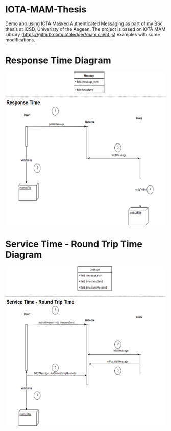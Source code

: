 # IOTA-MAM-Thesis
Demo app using IOTA Masked Authenticated Messaging as part of my BSc thesis at ICSD, Univeristy of the Aegean. The project is based on IOTA MAM Library (https://github.com/iotaledger/mam.client.js) examples with some modifications.
# Response Time Diagram

<img src="ResponeTime.png" width="720" height="480">

# Service Time - Round Trip Time Diagram

<img src="ServiceTime.png" width="720" height="500">
